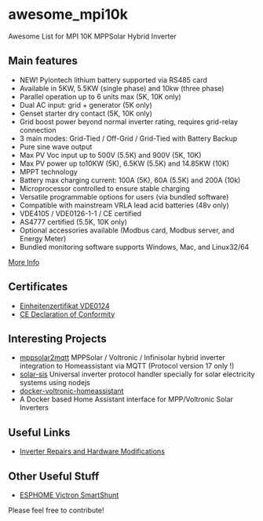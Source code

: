 # awesome_mpi10k
Awesome List for MPI 10K  MPPSolar Hybrid Inverter

## Main features

- NEW!  Pylontech lithium battery supported via RS485 card
- Available in 5KW, 5.5KW (single phase) and 10kw (three phase)
- Parallel operation up to 6 units max (5K, 10K only)
- Dual AC input: grid + generator (5K only)
- Genset starter dry contact (5K, 10K only)
- Grid boost power beyond normal inverter rating, requires grid-relay connection
- 3 main modes: Grid-Tied / Off-Grid / Grid-Tied with Battery Backup
- Pure sine wave output
- Max PV Voc input up to 500V (5.5K) and 900V (5K, 10K)
- Max PV power up to10KW (5K), 6.5KW (5.5K) and 14.85KW (10K)
- MPPT technology
- Battery max charging current: 100A (5K), 60A (5.5K) and 200A (10k)
- Microprocessor controlled to ensure stable charging
- Versatile programmable options for users (via bundled software)
- Compatible with mainstream VRLA lead acid batteries (48v only)
- VDE4105 / VDE0126-1-1  / CE certified
- AS4777 certified (5.5K, 10K only)
- Optional accessories available (Modbus card, Modbus server, and Energy Meter)
- Bundled monitoring software supports Windows, Mac, and Linux32/64

[More Info](/MPI%20HYBRID.pdf)

## Certificates
- [Einheitenzertifikat VDE0124](Einheitenzertifikat%20VDE0124-MPI-10K-2020.pdf)
- [CE Declaration of Conformity](Zertifikat%20-%20CE%20Certificate%20MPI%20Serie%20komplett.pdf)


## Interesting Projects
- [mppsolar2mqtt](https://github.com/rabsol/mppsolar2mqtt)
  MPPSolar / Voltronic / Infinisolar hybrid inverter integration to Homeassistant via MQTT (Protocol version 17 only !)
- [solar-sis](https://github.com/opengd/solar-sis)
  Universal inverter protocol handler specially for solar electricity systems using nodejs
- [docker-voltronic-homeassistant](https://github.com/ned-kelly/docker-voltronic-homeassistant)
- A Docker based Home Assistant interface for MPP/Voltronic Solar Inverters
  
## Useful Links
- [Inverter Repairs and Hardware Modifications](https://forums.aeva.asn.au/viewtopic.php?f=64&t=6007)


## Other Useful Stuff
- [ESPHOME Victron SmartShunt](https://github.com/KinDR007/VictronSmartShunt-ESPHOME)


Please feel free to contribute!
